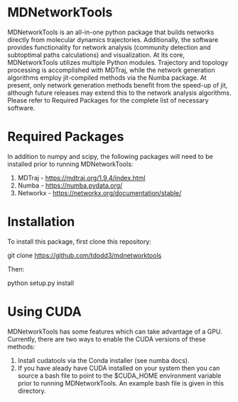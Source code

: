 # MDNetworkTools

MDNetworkTools is an all-in-one python package that builds networks directly from molecular dynamics trajectories. Additionally, the software
provides functionality for network analysis (community detection and subtoptimal paths calculations) and visualization. 
At its core, MDNetworkTools utilizes multiple Python modules. Trajectory and topology processing is accomplished with MDTraj, while the network generation
algorithms employ jit-compiled methods via the Numba package. At present, only network generation methods benefit from the speed-up of jit, although future releases
may extend this to the network analysis algorithms. Please refer to Required Packages for the complete list of necessary software.

# Required Packages
In addition to numpy and scipy, the following packages will need to be installed prior to running MDNetworkTools:
1) MDTraj - https://mdtraj.org/1.9.4/index.html
2) Numba - https://numba.pydata.org/
3) Networkx - https://networkx.org/documentation/stable/

# Installation
To install this package, first clone this repository:

git clone https://github.com/tdodd3/mdnetworktools

Then:

python setup.py install

# Using CUDA
MDNetworkTools has some features which can take advantage of a GPU. Currently, there are two ways to 
enable the CUDA versions of these methods:

1) Install cudatools via the Conda installer (see numba docs).
2) If you have aleady have CUDA installed on your system then you can source a bash file to point to
the $CUDA_HOME environment variable prior to running MDNetworkTools. An example bash file is given in this directory.
